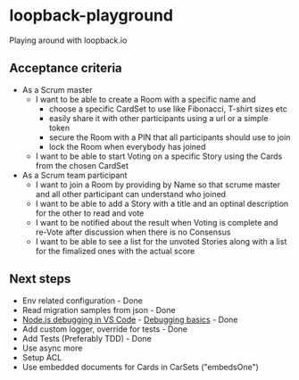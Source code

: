 # loopback-playground

Playing around with loopback.io

## Acceptance criteria

- As a Scrum master
  - I want to be able to create a Room with a specific name and
    - choose a specific CardSet to use like Fibonacci, T-shirt sizes etc
    - easily share it with other participants using a url or a simple token
    - secure the Room with a PIN that all participants should use to join
    - lock the Room when everybody has joined
  - I want to be able to start Voting on a specific Story using the Cards from the chosen CardSet
- As a Scrum team participant
  - I want to join a Room by providing by Name so that scrume master and all other participant can understand who joined
  - I want to be able to add a Story with a title and an optinal description for the other to read and vote
  - I want to be notified about the result when Voting is complete and re-Vote after discussion when there is no Consensus
  - I want to be able to see a list for the unvoted Stories along with a list for the fimalized ones with the actual score

## Next steps

- Env related configuration - Done
- Read migration samples from json - Done
- [Node.js debugging in VS Code](https://code.visualstudio.com/docs/nodejs/nodejs-debugging) - [Debugging basics](https://nodejs.org/de/docs/guides/debugging-getting-started/) - Done
- Add custom logger, override for tests - Done
- Add Tests (Preferably TDD) - Done
- Use async more
- Setup ACL
- Use embedded documents for Cards in CarSets ("embedsOne")
